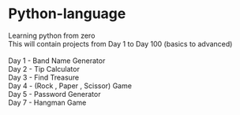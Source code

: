 # Python-language
Learning python from zero 
<br>
This will contain projects from Day 1 to Day 100 (basics to advanced)
<br>
<br>
Day 1 - Band Name Generator 
<br>
Day 2 - Tip Calculator 
<br>
Day 3 - Find Treasure 
<br>
Day 4 - (Rock , Paper , Scissor) Game
<br>
Day 5 - Password Generator
<br>
Day 7 - Hangman Game
